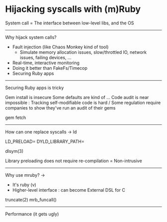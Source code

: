# Hijacking syscalls with (m)Ruby

System call = The interface between low-level libs, and the OS

---

Why hijack system calls?

* Fault injection (like Chaos Monkey kind of tool)
    * Simulate memory allocation issues, slow/throttled IO, network issues, failing devices, ...
* Real-time, interactive monitoring
* Doing it better than FakeFs/Timecop
* Securing Ruby apps

---

Securing Ruby apps is tricky

Gem install is insecure
Some defaults are kind of ...
Code audit is near impossible : Tracking self-modifiable code is hard / Some regulation require companies to show they've run an audit of their gems

gem fetch

---

How can one replace syscalls -> ld

LD_PRELOAD=
DYLD_LIBRARY_PATH=

dlsym(3)

Library preloading does not require re-compilation = Non-intrusive

----

Why use mruby? -> 

* It's ruby (v)
* Higher-level interface : can become External DSL for C

truncate(2)
mrb_funcall()

---

Performance (it gets ugly)


